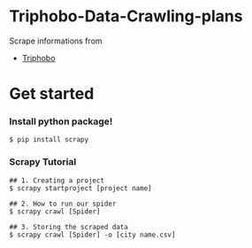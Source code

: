 # Triphobo-Data-Crawling-plans

Scrape informations from
- [Triphobo](https://www.triphobo.com/tripplans)

Get started
==
### Install python package!
```
$ pip install scrapy
```

### Scrapy Tutorial

```
## 1. Creating a project
$ scrapy startproject [project name]

## 2. How to run our spider
$ scrapy crawl [Spider]

## 3. Storing the scraped data
$ scrapy crawl [Spider] -o [city name.csv]

```

